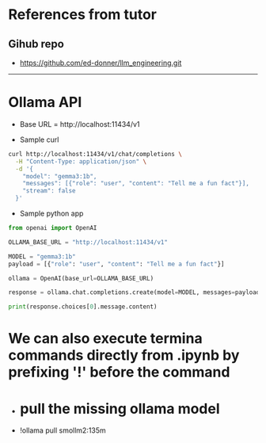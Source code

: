 # References from tutor

## Gihub repo
* https://github.com/ed-donner/llm_engineering.git


---

# Ollama API 
* Base URL =  http://localhost:11434/v1

* Sample curl
```bash
curl http://localhost:11434/v1/chat/completions \
  -H "Content-Type: application/json" \
  -d '{
    "model": "gemma3:1b",
    "messages": [{"role": "user", "content": "Tell me a fun fact"}],
    "stream": false
  }'
```


* Sample python app
```python
from openai import OpenAI

OLLAMA_BASE_URL = "http://localhost:11434/v1"

MODEL = "gemma3:1b"
payload = [{"role": "user", "content": "Tell me a fun fact"}]

ollama = OpenAI(base_url=OLLAMA_BASE_URL)

response = ollama.chat.completions.create(model=MODEL, messages=payload, stream=False)

print(response.choices[0].message.content)
```


# We can also execute termina commands directly from .ipynb by prefixing '!' before the command
* # pull the missing ollama model
* !ollama pull smollm2:135m
